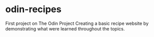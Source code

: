 # odin-recipes
First project on The Odin Project
Creating a basic recipe website by demonstrating what were learned throughout the topics.
